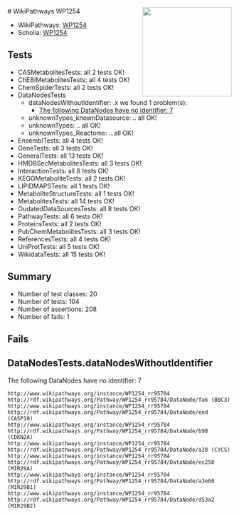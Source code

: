 <img style="float: right; width: 200px" src="https://upload.wikimedia.org/wikipedia/commons/thumb/8/83/Wplogo_with_text_500.png/640px-Wplogo_with_text_500.png" />
# WikiPathways WP1254

* WikiPathways: [WP1254](https://new.wikipathways.org/pathways/WP1254)
* Scholia: [WP1254](https://scholia.toolforge.org/wikipathways/WP1254)
## Tests
* CASMetabolitesTests: all 2 tests OK!
* ChEBIMetabolitesTests: all 4 tests OK!
* ChemSpiderTests: all 2 tests OK!
* DataNodesTests
    * dataNodesWithoutIdentifier: .x we found 1 problem(s):
        * [The following DataNodes have no identifier: 7](#d2d32fa6)
    * unknownTypes_knownDatasource: .. all OK!
    * unknownTypes: .. all OK!
    * unknownTypes_Reactome: .. all OK!
* EnsemblTests: all 4 tests OK!
* GeneTests: all 3 tests OK!
* GeneralTests: all 13 tests OK!
* HMDBSecMetabolitesTests: all 3 tests OK!
* InteractionTests: all 8 tests OK!
* KEGGMetaboliteTests: all 2 tests OK!
* LIPIDMAPSTests: all 1 tests OK!
* MetaboliteStructureTests: all 1 tests OK!
* MetabolitesTests: all 14 tests OK!
* OudatedDataSourcesTests: all 8 tests OK!
* PathwayTests: all 6 tests OK!
* ProteinsTests: all 2 tests OK!
* PubChemMetabolitesTests: all 3 tests OK!
* ReferencesTests: all 4 tests OK!
* UniProtTests: all 5 tests OK!
* WikidataTests: all 15 tests OK!


## Summary

* Number of test classes: 20
* Number of tests: 104
* Number of assertions: 208
* Number of fails: 1

## Fails

<a name="d2d32fa6" />

## DataNodesTests.dataNodesWithoutIdentifier

The following DataNodes have no identifier: 7
```
http://www.wikipathways.org/instance/WP1254_rr95784 http://rdf.wikipathways.org/Pathway/WP1254_rr95784/DataNode/fa6 (BBC3)
http://www.wikipathways.org/instance/WP1254_rr95784 http://rdf.wikipathways.org/Pathway/WP1254_rr95784/DataNode/eed (CASP10)
http://www.wikipathways.org/instance/WP1254_rr95784 http://rdf.wikipathways.org/Pathway/WP1254_rr95784/DataNode/b98 (CDKN2A)
http://www.wikipathways.org/instance/WP1254_rr95784 http://rdf.wikipathways.org/Pathway/WP1254_rr95784/DataNode/a28 (CYCS)
http://www.wikipathways.org/instance/WP1254_rr95784 http://rdf.wikipathways.org/Pathway/WP1254_rr95784/DataNode/ec258 (MIR29A)
http://www.wikipathways.org/instance/WP1254_rr95784 http://rdf.wikipathways.org/Pathway/WP1254_rr95784/DataNode/a3e60 (MIR29B1)
http://www.wikipathways.org/instance/WP1254_rr95784 http://rdf.wikipathways.org/Pathway/WP1254_rr95784/DataNode/d53a2 (MIR29B2)
```


